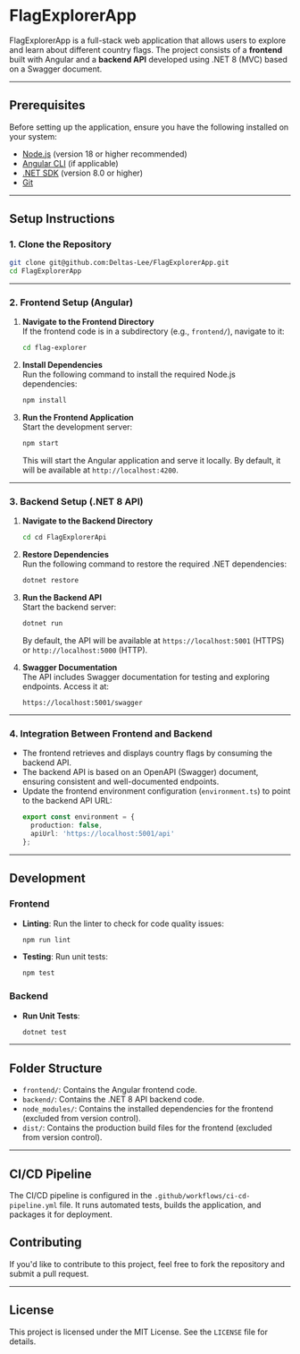 # FlagExplorerApp

FlagExplorerApp is a full-stack web application that allows users to explore and learn about different country flags. The project consists of a **frontend** built with Angular and a **backend API** developed using .NET 8 (MVC) based on a Swagger document.

---

## Prerequisites

Before setting up the application, ensure you have the following installed on your system:

- [Node.js](https://nodejs.org/) (version 18 or higher recommended)
- [Angular CLI](https://angular.io/cli) (if applicable)
- [.NET SDK](https://dotnet.microsoft.com/download/dotnet/8.0) (version 8.0 or higher)
- [Git](https://git-scm.com/)

---

## Setup Instructions

### 1. Clone the Repository
   ```bash
   git clone git@github.com:Deltas-Lee/FlagExplorerApp.git
   cd FlagExplorerApp
   ```

---

### 2. Frontend Setup (Angular)

1. **Navigate to the Frontend Directory**  
   If the frontend code is in a subdirectory (e.g., `frontend/`), navigate to it:
   ```bash
   cd flag-explorer
   ```

2. **Install Dependencies**  
   Run the following command to install the required Node.js dependencies:
   ```bash
   npm install
   ```

3. **Run the Frontend Application**  
   Start the development server:
   ```bash
   npm start
   ```
   This will start the Angular application and serve it locally. By default, it will be available at `http://localhost:4200`.


---

### 3. Backend Setup (.NET 8 API)

1. **Navigate to the Backend Directory**  
   ```bash
   cd cd FlagExplorerApi
   ```

2. **Restore Dependencies**  
   Run the following command to restore the required .NET dependencies:
   ```bash
   dotnet restore
   ```

3. **Run the Backend API**  
   Start the backend server:
   ```bash
   dotnet run
   ```
   By default, the API will be available at `https://localhost:5001` (HTTPS) or `http://localhost:5000` (HTTP).

4. **Swagger Documentation**  
   The API includes Swagger documentation for testing and exploring endpoints. Access it at:
   ```
   https://localhost:5001/swagger
   ```

---

### 4. Integration Between Frontend and Backend

- The frontend retrieves and displays country flags by consuming the backend API.
- The backend API is based on an OpenAPI (Swagger) document, ensuring consistent and well-documented endpoints.
- Update the frontend environment configuration (`environment.ts`) to point to the backend API URL:
  ```typescript
  export const environment = {
    production: false,
    apiUrl: 'https://localhost:5001/api'
  };
  ```

---

## Development

### Frontend
- **Linting**: Run the linter to check for code quality issues:
  ```bash
  npm run lint
  ```

- **Testing**: Run unit tests:
  ```bash
  npm test
  ```

### Backend
- **Run Unit Tests**:
  ```bash
  dotnet test
  ```

---

## Folder Structure

- `frontend/`: Contains the Angular frontend code.
- `backend/`: Contains the .NET 8 API backend code.
- `node_modules/`: Contains the installed dependencies for the frontend (excluded from version control).
- `dist/`: Contains the production build files for the frontend (excluded from version control).

---

## CI/CD Pipeline

The CI/CD pipeline is configured in the `.github/workflows/ci-cd-pipeline.yml` file. It runs automated tests, builds the application, and packages it for deployment.


## Contributing

If you'd like to contribute to this project, feel free to fork the repository and submit a pull request.

---

## License

This project is licensed under the MIT License. See the `LICENSE` file for details.
